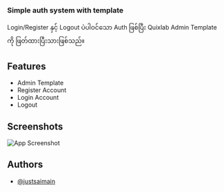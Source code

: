
### Simple auth system with template

Login/Register နှင့် Logout ပဲပါဝင်သော Auth ဖြစ်ပြီး Quixlab Admin Template ကို ဖြတ်ထားပြီးသားဖြစ်သည်။

## Features

- Admin Template
- Register Account
- Login Account
- Logout

  
## Screenshots

![App Screenshot](https://i.ibb.co/v1JHWdn/Screenshot-2021-06-08-144845.png)

  
## Authors

- [@justsaimain](https://www.github.com/justsaimain)

  